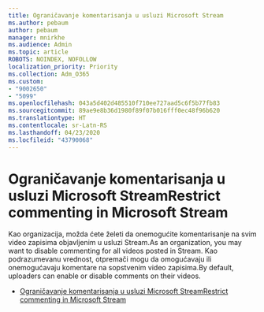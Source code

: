 ```yaml
---
title: Ograničavanje komentarisanja u usluzi Microsoft Stream
ms.author: pebaum
author: pebaum
manager: mnirkhe
ms.audience: Admin
ms.topic: article
ROBOTS: NOINDEX, NOFOLLOW
localization_priority: Priority
ms.collection: Adm_O365
ms.custom:
- "9002650"
- "5099"
ms.openlocfilehash: 043a5d402d485510f710ee727aad5c6f5b77fb83
ms.sourcegitcommit: 89ae9e8b36d1980f89f07b016fff0ec48f96b620
ms.translationtype: HT
ms.contentlocale: sr-Latn-RS
ms.lasthandoff: 04/23/2020
ms.locfileid: "43790068"
---
```

# <a name="restrict-commenting-in-microsoft-stream"></a><span data-ttu-id="cb98a-102">Ograničavanje komentarisanja u usluzi Microsoft Stream</span><span class="sxs-lookup"><span data-stu-id="cb98a-102">Restrict commenting in Microsoft Stream</span></span>

<span data-ttu-id="cb98a-103">Kao organizacija, možda ćete želeti da onemogućite komentarisanje na svim video zapisima objavljenim u usluzi Stream.</span><span class="sxs-lookup"><span data-stu-id="cb98a-103">As an organization, you may want to disable commenting for all videos posted in Stream.</span></span> <span data-ttu-id="cb98a-104">Kao podrazumevanu vrednost, otpremači mogu da omogućavaju ili onemogućavaju komentare na sopstvenim video zapisima.</span><span class="sxs-lookup"><span data-stu-id="cb98a-104">By default, uploaders can enable or disable comments on their videos.</span></span>

- [<span data-ttu-id="cb98a-105">Ograničavanje komentarisanja u usluzi Microsoft Stream</span><span class="sxs-lookup"><span data-stu-id="cb98a-105">Restrict commenting in Microsoft Stream</span></span>](https://docs.microsoft.com/stream/portal-disable-comments)
